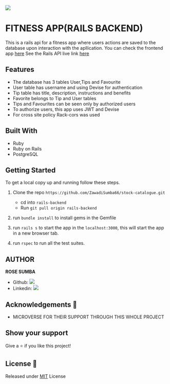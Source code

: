 ![](https://img.shields.io/badge/Microverse-blueviolet)

# FITNESS APP(RAILS BACKEND)

This is a rails api for a fitness app where users actions are saved to the database upon interaction with the apllication.
You can check the frontend app [here](https://fitness-tips.herokuapp.com/)
See the Rails API live link [here]() 

## Features 
- The database has 3 tables User,Tips and Favourite
- User table has username and using Devise for authentication
- Tip table has title, description, instructions and benefits 
- Favorite belongs to Tip and User tables
- Tips and Favourites can be seen only by authorized users
- To authorize users, this app uses JWT and  Devise
- For cross site policy Rack-cors was used  

## Built With

- Ruby 
- Ruby on Rails
- PostgreSQL

## Getting Started

To get a local copy up and running follow these steps.

1. Clone the repo `https://github.com/ZawadiSumba66/stock-catalogue.git`

    - cd into `rails-backend`
    - Run `git pull origin rails-backend`

2. run `bundle install` to install gems in the Gemfile

3. run `rails s` to start the app in the `localhost:3000`, this will start the app in a new browser tab.

4. run `rspec` to run all the test suites.

## AUTHOR

**ROSE SUMBA**

- Github: [![](https://img.shields.io/badge/GitHub-100000?style=for-the-badge&logo=github&logoColor=white)](https://github.com/ZawadiSumba66)
- Linkedin: [![](https://img.shields.io/badge/LinkedIn-0077B5?style=for-the-badge&logo=linkedin&logoColor=white)](https://www.linkedin.com/in/rosesumba/)


## Acknowledgements 🚀

- MICROVERSE FOR THEIR SUPPORT THROUGH THIS WHOLE PROJECT

## Show your support

Give a ⭐️ if you like this project!

## License :memo:
Released under [MIT](license) License
